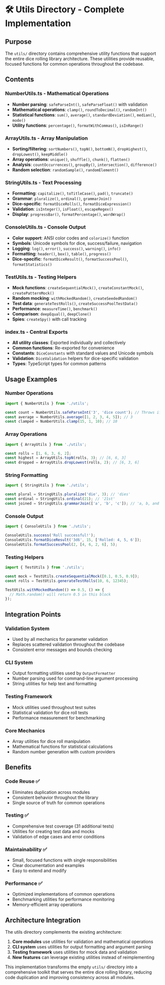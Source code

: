 # 🛠️ Utils Directory - Complete Implementation

## Purpose

The `utils/` directory contains comprehensive utility functions that support the entire dice rolling library architecture. These utilities provide reusable, focused functions for common operations throughout the codebase.

## Contents

### **NumberUtils.ts** - Mathematical Operations

- **Number parsing**: `safeParseInt()`, `safeParseFloat()` with validation
- **Mathematical operations**: `clamp()`, `roundToDecimal()`, `randomInt()`
- **Statistical functions**: `sum()`, `average()`, `standardDeviation()`, `median()`, `mode()`
- **Utility functions**: `percentage()`, `formatWithCommas()`, `isInRange()`

### **ArrayUtils.ts** - Array Manipulation

- **Sorting/filtering**: `sortNumbers()`, `topN()`, `bottomN()`, `dropHighest()`, `dropLowest()`, `keepMiddle()`
- **Array operations**: `unique()`, `shuffle()`, `chunk()`, `flatten()`
- **Analysis**: `countOccurrences()`, `groupBy()`, `intersection()`, `difference()`
- **Random selection**: `randomSample()`, `randomElement()`

### **StringUtils.ts** - Text Processing

- **Formatting**: `capitalize()`, `toTitleCase()`, `pad()`, `truncate()`
- **Grammar**: `pluralize()`, `ordinal()`, `grammarJoin()`
- **Dice-specific**: `formatDiceRolls()`, `formatDiceExpression()`
- **Validation**: `isInteger()`, `isFloat()`, `escapeRegex()`
- **Display**: `progressBar()`, `formatPercentage()`, `wordWrap()`

### **ConsoleUtils.ts** - Console Output

- **Color support**: ANSI color codes and `colorize()` function
- **Symbols**: Unicode symbols for dice, success/failure, navigation
- **Logging**: `log()`, `error()`, `success()`, `warning()`, `info()`
- **Formatting**: `header()`, `box()`, `table()`, `progress()`
- **Dice-specific**: `formatDiceResult()`, `formatSuccessPool()`, `formatStatistics()`

### **TestUtils.ts** - Testing Helpers

- **Mock functions**: `createSequentialMock()`, `createConstantMock()`, `createPatternMock()`
- **Random mocking**: `withMockedRandom()`, `createSeededRandom()`
- **Test data**: `generateTestRolls()`, `createSuccessPoolTestData()`
- **Performance**: `measureTime()`, `benchmark()`
- **Comparison**: `deepEqual()`, `deepClone()`
- **Spies**: `createSpy()` with call tracking

### **index.ts** - Central Exports

- **All utility classes**: Exported individually and collectively
- **Common functions**: Re-exported for convenience
- **Constants**: `DiceConstants` with standard values and Unicode symbols
- **Validation**: `DiceValidation` helpers for dice-specific validation
- **Types**: TypeScript types for common patterns

## Usage Examples

### Number Operations

```typescript
import { NumberUtils } from './utils';

const count = NumberUtils.safeParseInt('3', 'dice count'); // Throws if invalid
const average = NumberUtils.average([1, 2, 3, 4, 5]); // 3
const clamped = NumberUtils.clamp(15, 1, 10); // 10
```

### Array Operations

```typescript
import { ArrayUtils } from './utils';

const rolls = [1, 6, 3, 6, 2];
const highest = ArrayUtils.topN(rolls, 3); // [6, 6, 3]
const dropped = ArrayUtils.dropLowest(rolls, 2); // [6, 3, 6]
```

### String Formatting

```typescript
import { StringUtils } from './utils';

const plural = StringUtils.pluralize('die', 3); // 'dies'
const ordinal = StringUtils.ordinal(21); // '21st'
const joined = StringUtils.grammarJoin(['a', 'b', 'c']); // 'a, b, and c'
```

### Console Output

```typescript
import { ConsoleUtils } from './utils';

ConsoleUtils.success('Roll successful!');
ConsoleUtils.formatDiceResult('3d6', 15, ['Rolled: 4, 5, 6']);
ConsoleUtils.formatSuccessPool(2, [4, 6, 2, 6], 5);
```

### Testing Helpers

```typescript
import { TestUtils } from './utils';

const mock = TestUtils.createSequentialMock([0.1, 0.5, 0.9]);
const rolls = TestUtils.generateTestRolls(10, 6, 12345);

TestUtils.withMockedRandom(() => 0.5, () => {
  // Math.random() will return 0.5 in this block
});
```

## Integration Points

### **Validation System**

- Used by all mechanics for parameter validation
- Replaces scattered validation throughout the codebase
- Consistent error messages and bounds checking

### **CLI System**

- Output formatting utilities used by `OutputFormatter`
- Number parsing used for command-line argument processing
- String utilities for help text and formatting

### **Testing Framework**

- Mock utilities used throughout test suites
- Statistical validation for dice roll tests
- Performance measurement for benchmarking

### **Core Mechanics**

- Array utilities for dice roll manipulation
- Mathematical functions for statistical calculations
- Random number generation with custom providers

## Benefits

### **Code Reuse** ✅

- Eliminates duplication across modules
- Consistent behavior throughout the library
- Single source of truth for common operations

### **Testing** ✅

- Comprehensive test coverage (31 additional tests)
- Utilities for creating test data and mocks
- Validation of edge cases and error conditions

### **Maintainability** ✅

- Small, focused functions with single responsibilities
- Clear documentation and examples
- Easy to extend and modify

### **Performance** ✅

- Optimized implementations of common operations
- Benchmarking utilities for performance monitoring
- Memory-efficient array operations

## Architecture Integration

The utils directory complements the existing architecture:

1. **Core modules** use utilities for validation and mathematical operations
2. **CLI system** uses utilities for output formatting and argument parsing
3. **Testing framework** uses utilities for mock data and validation
4. **New features** can leverage existing utilities instead of reimplementing

This implementation transforms the empty `utils/` directory into a comprehensive toolkit that serves the entire dice rolling library, reducing code duplication and improving consistency across all modules.
